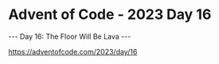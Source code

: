 # Advent of Code - 2023 Day 16

--- Day 16: The Floor Will Be Lava ---

https://adventofcode.com/2023/day/16
